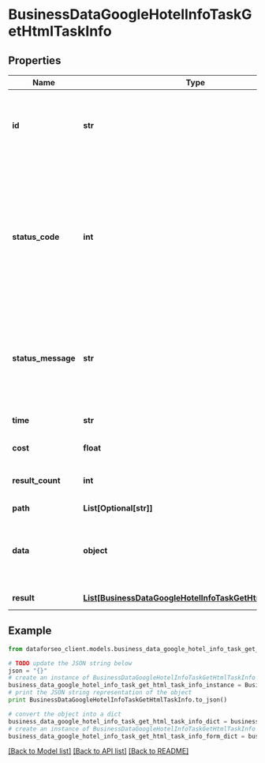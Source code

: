 # BusinessDataGoogleHotelInfoTaskGetHtmlTaskInfo


## Properties

Name | Type | Description | Notes
------------ | ------------- | ------------- | -------------
**id** | **str** | task identifier unique task identifier in our system in the UUID format | [optional] 
**status_code** | **int** | status code of the task generated by DataForSEO, can be within the following range: 10000-60000 you can find the full list of the response codes here | [optional] 
**status_message** | **str** | informational message of the task you can find the full list of general informational messages here | [optional] 
**time** | **str** | execution time, seconds | [optional] 
**cost** | **float** | total tasks cost, USD | [optional] 
**result_count** | **int** | number of elements in the result array | [optional] 
**path** | **List[Optional[str]]** | URL path | [optional] 
**data** | **object** | contains the same parameters that you specified in the POST request | [optional] 
**result** | [**List[BusinessDataGoogleHotelInfoTaskGetHtmlResultInfo]**](BusinessDataGoogleHotelInfoTaskGetHtmlResultInfo.md) | array of results | [optional] 

## Example

```python
from dataforseo_client.models.business_data_google_hotel_info_task_get_html_task_info import BusinessDataGoogleHotelInfoTaskGetHtmlTaskInfo

# TODO update the JSON string below
json = "{}"
# create an instance of BusinessDataGoogleHotelInfoTaskGetHtmlTaskInfo from a JSON string
business_data_google_hotel_info_task_get_html_task_info_instance = BusinessDataGoogleHotelInfoTaskGetHtmlTaskInfo.from_json(json)
# print the JSON string representation of the object
print BusinessDataGoogleHotelInfoTaskGetHtmlTaskInfo.to_json()

# convert the object into a dict
business_data_google_hotel_info_task_get_html_task_info_dict = business_data_google_hotel_info_task_get_html_task_info_instance.to_dict()
# create an instance of BusinessDataGoogleHotelInfoTaskGetHtmlTaskInfo from a dict
business_data_google_hotel_info_task_get_html_task_info_form_dict = business_data_google_hotel_info_task_get_html_task_info.from_dict(business_data_google_hotel_info_task_get_html_task_info_dict)
```
[[Back to Model list]](../README.md#documentation-for-models) [[Back to API list]](../README.md#documentation-for-api-endpoints) [[Back to README]](../README.md)


